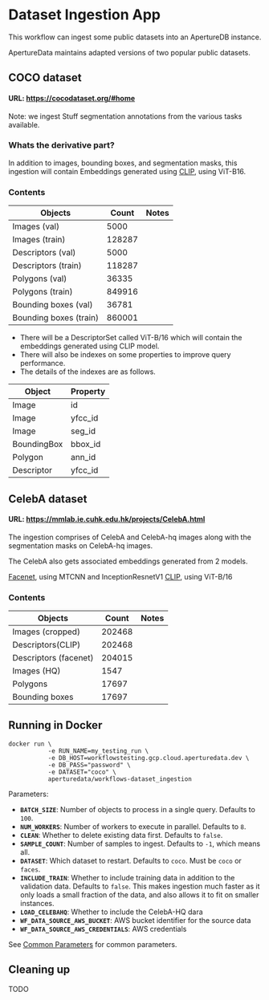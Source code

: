 # Dataset Ingestion App

This workflow can ingest some public datasets into an ApertureDB instance.

ApertureData maintains adapted versions of two popular public datasets.

## COCO dataset
#### URL: https://cocodataset.org/#home
Note: we ingest Stuff segmentation annotations from the various tasks available.

### Whats the derivative part?
In addition to images, bounding boxes, and segmentation masks, this ingestion will contain Embeddings generated using [CLIP](https://github.com/openai/CLIP), using ViT-B16.

### Contents
| Objects | Count | Notes|
| --- | --- | --- |
| Images (val) | 5000 |
| Images (train) | 128287 |
| Descriptors (val) | 5000 |
| Descriptors (train) | 118287 |
| Polygons (val) | 36335 |
| Polygons (train) | 849916 |
| Bounding boxes (val) | 36781 |
| Bounding boxes (train) | 860001 |

- There will be a DescriptorSet called ViT-B/16 which will contain the embeddings generated using CLIP model.
- There will also be indexes on some properties to improve query performance.
- The details of the indexes are as follows.

| Object | Property |
| --- | --- |
| Image | id |
| Image | yfcc_id |
| Image | seg_id |
| BoundingBox | bbox_id |
| Polygon | ann_id |
| Descriptor | yfcc_id |


## CelebA dataset
#### URL: https://mmlab.ie.cuhk.edu.hk/projects/CelebA.html
The ingestion comprises of CelebA and CelebA-hq images along with the segmentation masks on CelebA-hq images.

The CelebA also gets associated embeddings generated from 2 models.

[Facenet](https://github.com/timesler/facenet-pytorch), using MTCNN and InceptionResnetV1
[CLIP](https://github.com/openai/CLIP), using ViT-B/16

### Contents
| Objects | Count | Notes|
| --- | --- | --- |
| Images (cropped) | 202468 |
| Descriptors(CLIP) | 202468 |
| Descriptors (facenet) | 204015 |
| Images (HQ) | 1547 |
| Polygons | 17697 |
| Bounding boxes | 17697 |

## Running in Docker

```
docker run \
           -e RUN_NAME=my_testing_run \
           -e DB_HOST=workflowstesting.gcp.cloud.aperturedata.dev \
           -e DB_PASS="password" \
           -e DATASET="coco" \
           aperturedata/workflows-dataset_ingestion
```

Parameters: 
* **`BATCH_SIZE`**: Number of objects to process in a single query. Defaults to `100`.
* **`NUM_WORKERS`**: Number of workers to execute in parallel. Defaults to `8`.
* **`CLEAN`**: Whether to delete existing data first. Defaults to `false`.
* **`SAMPLE_COUNT`**: Number of samples to ingest. Defaults to `-1`, which means all.
* **`DATASET`**: Which dataset to restart. Defaults to `coco`. Must be `coco` or `faces`.
* **`INCLUDE_TRAIN`**: Whether to include training data in addition to the validation data. Defaults to `false`. This makes ingestion much faster as it only loads a small fraction of the data, and also allows it to fit on smaller instances.
* **`LOAD_CELEBAHQ`**: Whether to include the CelebA-HQ dara
* **`WF_DATA_SOURCE_AWS_BUCKET`**: AWS bucket identifier for the source data
* **`WF_DATA_SOURCE_AWS_CREDENTIALS`**: AWS credentials

See [Common Parameters](../../README.md#common-parameters) for common parameters.

## Cleaning up

TODO